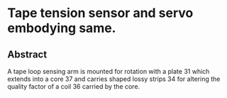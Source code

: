 # Tape tension sensor and servo embodying same.

## Abstract
A tape loop sensing arm is mounted for rotation with a plate 31 which extends into a core 37 and carries shaped lossy strips 34 for altering the quality factor of a coil 36 carried by the core.